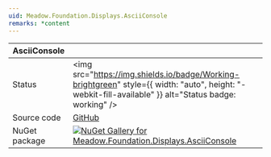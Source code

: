 ```yaml
---
uid: Meadow.Foundation.Displays.AsciiConsole
remarks: *content
---
```


| AsciiConsole | |
|--------|--------|
| Status | <img src="https://img.shields.io/badge/Working-brightgreen" style={{ width: "auto", height: "-webkit-fill-available" }} alt="Status badge: working" /> |
| Source code | [GitHub](https://github.com/WildernessLabs/Meadow.Foundation/tree/main/Source/Meadow.Foundation.Peripherals/Displays.AsciiConsole) |
| NuGet package | <a href="https://www.nuget.org/packages/Meadow.Foundation.Displays.AsciiConsole/" target="_blank"><img src="https://img.shields.io/nuget/v/Meadow.Foundation.Displays.AsciiConsole.svg?label=Meadow.Foundation.Displays.AsciiConsole" alt="NuGet Gallery for Meadow.Foundation.Displays.AsciiConsole" /></a> |


